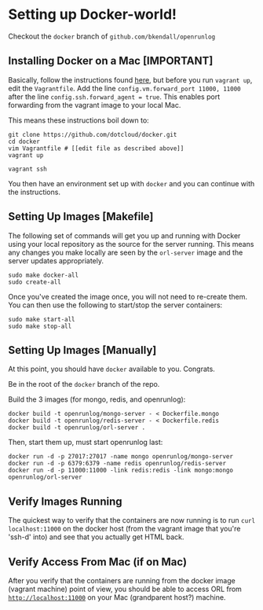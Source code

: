 # Setting up Docker-world!

Checkout the `docker` branch of `github.com/bkendall/openrunlog`

## Installing Docker on a Mac [IMPORTANT]

Basically, follow the instructions found [here](http://docs.docker.io/en/latest/installation/vagrant/), but before you run `vagrant up`, edit the `Vagrantfile`. Add the line `config.vm.forward_port 11000, 11000` after the line `config.ssh.forward_agent = true`. This enables port forwarding from the vagrant image to your local Mac.

This means these instructions boil down to:

    git clone https://github.com/dotcloud/docker.git
    cd docker
    vim Vagrantfile # [[edit file as described above]]
    vagrant up

    vagrant ssh

You then have an environment set up with `docker` and you can continue with the instructions.

## Setting Up Images [Makefile]

The following set of commands will get you up and running with Docker using your local repository as the source for the server running. This means any changes you make locally are seen by the `orl-server` image and the server updates appropriately.

    sudo make docker-all
    sudo create-all

Once you've created the image once, you will not need to re-create them. You can then use the following to start/stop the server containers:

    sudo make start-all
    sudo make stop-all

## Setting Up Images [Manually]

At this point, you should have `docker` available to you. Congrats.

Be in the root of the `docker` branch of the repo.

Build the 3 images (for mongo, redis, and openrunlog):

    docker build -t openrunlog/mongo-server - < Dockerfile.mongo
    docker build -t openrunlog/redis-server - < Dockerfile.redis
    docker build -t openrunlog/orl-server .

Then, start them up, must start openrunlog last:

    docker run -d -p 27017:27017 -name mongo openrunlog/mongo-server
    docker run -d -p 6379:6379 -name redis openrunlog/redis-server
    docker run -d -p 11000:11000 -link redis:redis -link mongo:mongo openrunlog/orl-server

## Verify Images Running

The quickest way to verify that the containers are now running is to run `curl localhost:11000` on the docker host (from the vagrant image that you're 'ssh-d' into) and see that you actually get HTML back.

## Verify Access From Mac (if on Mac)

After you verify that the containers are running from the docker image (vagrant machine) point of view, you should be able to access ORL from [`http://localhost:11000`](http://localhost:11000) on your Mac (grandparent host?) machine.
